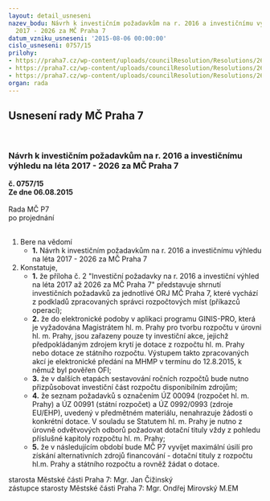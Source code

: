```yaml
---
layout: detail_usneseni
nazev_bodu: Návrh k investičním požadavkům na r. 2016 a investičnímu výhledu na léta
  2017 - 2026 za MČ Praha 7
datum_vzniku_usneseni: '2015-08-06 00:00:00'
cislo_usneseni: 0757/15
prilohy:
- https://praha7.cz/wp-content/uploads/councilResolution/Resolutions/26092/51-15-p%c5%99%c3%adloha_%c4%8d._1__imformaci_k_investi%c4%8dn%c3%adm.doc
- https://praha7.cz/wp-content/uploads/councilResolution/Resolutions/26092/51-15-kopie_-_inv_po%c5%beadavky_dle_orj_v%c3%bdhled_2015-2026_n%c3%a1vrh_5.8._po_oprav%c4%9b_oma_a_o%c5%a1k.xls
- https://praha7.cz/wp-content/uploads/councilResolution/Resolutions/26092/51-15-p%c5%99%c3%adloha_%c4%8d._3_usnesen%c3%ad_rady_hmp_-_pdf_ebook-usnesen%c3%ad_%c4%8d.1334_(ve%c5%99ejn%c3%a9).pdf
organ: rada
---
```

<div id="ucUsn_pList" class="usn">
	<span><h2>Usnesení rady MČ Praha 7 </h2>
<br></span><div class="standBody">
<span><h3>Návrh k investičním požadavkům na r. 2016 a investičnímu výhledu na léta 2017 - 2026 za MČ Praha 7</h3></span><div class="center">
		<strong>č. 0757/15</strong><br>
	</div>
<div class="center">
		<strong>Ze dne 06.08.2015</strong><br><br>
	</div>Rada MČ P7<br> po projednání<br><br><ol>
<li>Bere na vědomí<ul><li>
<strong>1.</strong> Návrh k investičním požadavkům na r. 2016 a investičnímu výhledu na léta 2017 - 2026 za MČ Praha 7    </li></ul>
</li>
<li>Konstatuje,<ul>
<li>
<strong>1.</strong> že příloha č. 2  "Investiční požadavky na r. 2016 a investiční výhled na léta 2017 až 2026 za MČ Praha 7"  představuje shrnutí  investičních požadavků  za jednotlivé ORJ MČ Praha 7, které vychází z podkladů zpracovaných správci rozpočtových míst (příkazců operací);</li>
<li>
<strong>2.</strong> že do elektronické podoby v aplikaci programu GINIS-PRO, která je vyžadována Magistrátem hl. m. Prahy pro tvorbu rozpočtu v úrovni hl. m. Prahy, jsou zařazeny pouze ty investiční akce, jejichž předpokládaným zdrojem krytí je dotace z rozpočtu hl. m. Prahy nebo dotace ze státního rozpočtu. Výstupem takto zpracovaných akcí je elektronické předání na MHMP v termínu do 12.8.2015,       k němuž byl pověřen OFI;</li>
<li>
<strong>3.</strong> že v dalších etapách sestavování ročních rozpočtů bude nutno přizpůsobovat investiční část rozpočtu disponibilním zdrojům;</li>
<li>
<strong>4.</strong> že seznam požadavků s označením ÚZ 00094 (rozpočet hl. m. Prahy) a ÚZ 00991 (státní rozpočet) a  ÚZ 0992/0993 (zdroje EU/EHP), uvedený v předmětném materiálu, nenahrazuje žádosti o konkrétní dotace. V souladu se Statutem hl. m. Prahy je nutno z úrovně odvětvových odborů požadovat dotační tituly vždy           z pohledu příslušné kapitoly rozpočtu hl. m. Prahy;</li>
<li>
<strong>5.</strong> že v následujícím období bude MČ P7 vyvíjet maximální úsilí pro získání alternativních zdrojů financování - dotační tituly z rozpočtu hl.m. Prahy a státního rozpočtu a rovněž žádat o dotace.</li>
</ul>
</li>
</ol>starosta Městské části Praha 7: Mgr. Jan Čižinský<br>zástupce starosty Městské části Praha 7: Mgr. Ondřej Mirovský M.EM 
</div>
</div>